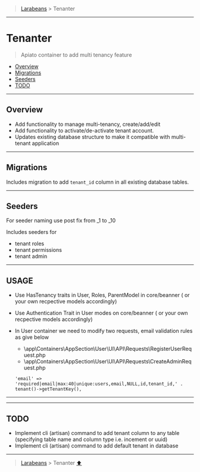 > [Larabeans](README.md) > Tenanter

---

# Tenanter

> Apiato container to add multi tenancy feature

* [Overview](#overview)
* [Migrations](#migrations)
* [Seeders](#seeders)
* [TODO](#todo)

---

## Overview

- Add functionality to manage multi-tenancy, create/add/edit
- Add functionality to activate/de-activate tenant account.
- Updates existing database structure to make it compatible with multi-tenant application

---

## Migrations

Includes migration to add `tenant_id` column in all existing database tables.

---

## Seeders

For seeder naming use post fix from _1 to _10

Includes seeders for

- tenant roles
- tenant permissions
- tenant admin

---

## USAGE

- Use HasTenancy traits in User, Roles, ParentModel in core/beanner ( or your own recpective models accordingly)
- Use Authentication Trait in User modes on core/beanner ( or your own recpective models accordingly)  
- In User container we need to modify two requests, email validation rules as give below
  - \app\Containers\AppSection\User\UI\API\Requests\RegisterUserRequest.php
  - \app\Containers\AppSection\User\UI\API\Requests\CreateAdminRequest.php

  `'email' => 'required|email|max:40|unique:users,email,NULL,id,tenant_id,' . tenant()->getTenantKey(),`
---
---

## TODO

- Implement cli (artisan) command to add tenant column to any table (specifying table name and column type i.e. incement
  or uuid)
- Implement cli (artisan) command to add default tenant in database

---

> [Larabeans](README.md) > Tenanter [⬆](#tenanter)
